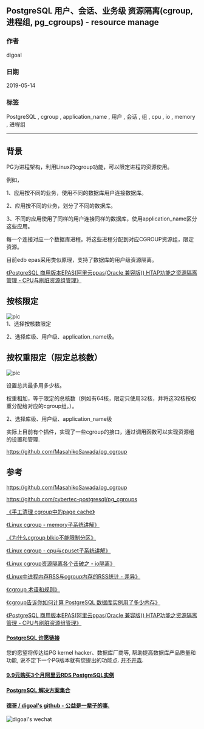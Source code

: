 ## PostgreSQL 用户、会话、业务级 资源隔离(cgroup, 进程组, pg_cgroups) - resource manage   
                                                                                                                                                
### 作者                                                                                                                                                
digoal                                                                                                                                                
                                                                                                                                                
### 日期                                                                                                                                                
2019-05-14                                                                                                                                                
                                                                                                                                                
### 标签                                                                                                                                                
PostgreSQL , cgroup  , application_name , 用户 , 会话 , 组 , cpu , io , memory , 进程组        
                                                               
----                                                                                                                                          
                                                                                                                                            
## 背景        
PG为进程架构，利用Linux的cgroup功能，可以限定进程的资源使用。  
  
  
例如，  
  
1、应用按不同的业务，使用不同的数据库用户连接数据库。  
  
2、应用按不同的业务，划分了不同的数据库。  
  
3、不同的应用使用了同样的用户连接同样的数据库，使用application_name区分这些应用。  
  
每一个连接对应一个数据库进程。将这些进程分配到对应CGROUP资源组，限定资源。  
  
目前edb epas采用类似原理，支持了数据库的用户级资源隔离。  
  
[《PostgreSQL 商用版本EPAS(阿里云ppas(Oracle 兼容版)) HTAP功能之资源隔离管理 - CPU与刷脏资源组管理》](../201801/20180113_01.md)  
  
## 按核限定  
![pic](20190514_01_pic_001.jpg)  
1、选择按核数限定  
  
2、选择库级、用户级、application_name级。  
  
## 按权重限定（限定总核数）  
  
![pic](20190514_01_pic_002.jpg)  
  
设置总共最多用多少核。  
  
权重相加，等于限定的总核数（例如有64核，限定只使用32核，并将这32核按权重分配给对应的cgroup组。）。  
  
2、选择库级、用户级、application_name级  
  
实际上目前有个插件，实现了一些cgroup的接口，通过调用函数可以实现资源组的设置和管理.   
  
https://github.com/MasahikoSawada/pg_cgroup   
  
## 参考  
https://github.com/MasahikoSawada/pg_cgroup  
  
https://github.com/cybertec-postgresql/pg_cgroups   
  
[《手工清理 cgroup中的page cache》](../201708/20170817_02.md)    
  
[《Linux cgroup - memory子系统讲解》](../201701/20170111_02.md)    
  
[《为什么cgroup blkio不能限制分区》](../201608/20160811_01.md)    
  
[《Linux cgroup - cpu与cpuset子系统讲解》](../201606/20160613_01.md)    
  
[《Linux cgroup资源隔离各个击破之 - io隔离》](../201606/20160611_01.md)    
  
[《Linux中进程内存RSS与cgroup内存的RSS统计 - 差异》](../201606/20160608_02.md)    
  
[《cgroup 术语和规则》](../201602/20160215_01.md)    
  
[《cgroup告诉你如何计算 PostgreSQL 数据库实例用了多少内存》](../201509/20150926_01.md)    
  
[《PostgreSQL 商用版本EPAS(阿里云ppas(Oracle 兼容版)) HTAP功能之资源隔离管理 - CPU与刷脏资源组管理》](../201801/20180113_01.md)    
  
  
  
  
  
  
  
  
  
  
  
  
  
  
  
  
  
  
  
  
  
  
  
  
  
  
  
  
  
  
  
  
  
  
  
  
  
  
  
  
  
  
  
  
  
  
  
  
  
  
  
  
  
  
  
  
  
  
  
  
  
#### [PostgreSQL 许愿链接](https://github.com/digoal/blog/issues/76 "269ac3d1c492e938c0191101c7238216")
您的愿望将传达给PG kernel hacker、数据库厂商等, 帮助提高数据库产品质量和功能, 说不定下一个PG版本就有您提出的功能点. [开不开森](https://github.com/digoal/blog/issues/76 "269ac3d1c492e938c0191101c7238216").  
  
  
#### [9.9元购买3个月阿里云RDS PostgreSQL实例](https://www.aliyun.com/database/postgresqlactivity "57258f76c37864c6e6d23383d05714ea")
  
  
#### [PostgreSQL 解决方案集合](https://yq.aliyun.com/topic/118 "40cff096e9ed7122c512b35d8561d9c8")
  
  
#### [德哥 / digoal's github - 公益是一辈子的事.](https://github.com/digoal/blog/blob/master/README.md "22709685feb7cab07d30f30387f0a9ae")
  
  
![digoal's wechat](../pic/digoal_weixin.jpg "f7ad92eeba24523fd47a6e1a0e691b59")
  
